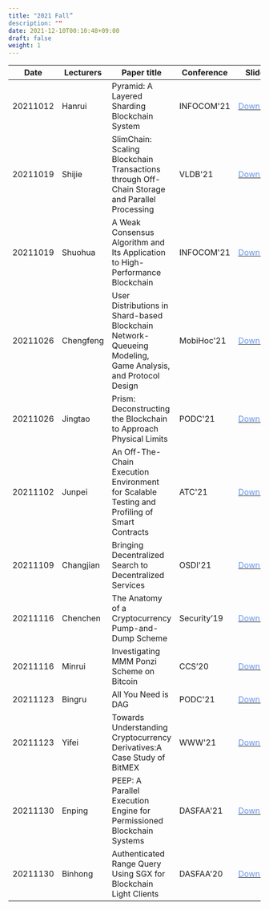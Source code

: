 ```yaml
---
title: "2021 Fall”
description: ""
date: 2021-12-10T00:10:48+09:00
draft: false
weight: 1
---
```


| Date     | Lecturers | Paper title                                                  | Conference  | Slides                                           |
| -------- | --------- | ------------------------------------------------------------ | ----------- | ------------------------------------------------ |
| 20211012 | Hanrui    | Pyramid: A Layered Sharding Blockchain System                | INFOCOM'21  | [<font color=CornflowerBlue>Download</font>][1] |
| 20211019 | Shijie    | SlimChain: Scaling Blockchain Transactions through Off-Chain Storage and Parallel Processing | VLDB'21     | [<font color=CornflowerBlue>Download</font>][2] |
| 20211019 | Shuohua   | A Weak Consensus Algorithm and Its Application to High-Performance Blockchain | INFOCOM'21  | [<font color=CornflowerBlue>Download</font>][3] |
| 20211026 | Chengfeng | User Distributions in Shard-based Blockchain Network- Queueing Modeling, Game Analysis, and Protocol Design | MobiHoc'21  | [<font color=CornflowerBlue>Download</font>][4] |
| 20211026 | Jingtao   | Prism: Deconstructing the Blockchain to Approach Physical Limits | PODC'21     | [<font color=CornflowerBlue>Download</font>][5] |
| 20211102 | Junpei    | An Off-The-Chain Execution Environment for Scalable Testing and Profiling of Smart Contracts | ATC'21      | [<font color=CornflowerBlue>Download</font>][6] |
| 20211109 | Changjian | Bringing Decentralized Search to Decentralized Services      | OSDI'21     | [<font color=CornflowerBlue>Download</font>][7] |
| 20211116 | Chenchen  | The Anatomy of a Cryptocurrency Pump-and-Dump Scheme         | Security’19 | [<font color=CornflowerBlue>Download</font>][8] |
| 20211116 | Minrui    | Investigating MMM Ponzi Scheme on Bitcoin                    | CCS’20      | [<font color=CornflowerBlue>Download</font>][9]  |
| 20211123 | Bingru    | All You Need is DAG                                          | PODC'21     | [<font color=CornflowerBlue>Download</font>][10] |
| 20211123 | Yifei     | Towards Understanding Cryptocurrency Derivatives:A Case Study of BitMEX | WWW'21      | [<font color=CornflowerBlue>Download</font>][11] |
| 20211130 | Enping    | PEEP: A Parallel Execution Engine for Permissioned Blockchain Systems | DASFAA'21   | [<font color=CornflowerBlue>Download</font>][12] |
| 20211130 | Binhong   | Authenticated Range Query Using SGX for Blockchain Light Clients | DASFAA'20   | [<font color=CornflowerBlue>Download</font>][13] |


[1]:	https://gitee.com/iamosu/bcts_-resource_-presentation2021/tree/master/2021%20Fall/1011
[2]:	https://gitee.com/iamosu/bcts_-resource_-presentation2021/tree/master/2021%20Fall/1019/20211019-shijie
[3]:	https://gitee.com/iamosu/bcts_-resource_-presentation2021/tree/master/2021%20Fall/1019/20211019-shuohua
[4]:	https://gitee.com/iamosu/bcts_-resource_-presentation2021/tree/master/2021%20Fall/1026/20211026-chengfeng
[5]:	https://gitee.com/iamosu/bcts_-resource_-presentation2021/tree/master/2021%20Fall/1026/20211026-jingtao
[6]:	https://gitee.com/iamosu/bcts_-resource_-presentation2021/tree/master/2021%20Fall/1102/20211102-junpei
[7]:	https://gitee.com/iamosu/bcts_-resource_-presentation2021/tree/master/2021%20Fall/1109/20211109-changjian
[8]:	https://gitee.com/iamosu/bcts_-resource_-presentation2021/tree/master/2021%20Fall/1115/20211115-chenchen
[9]:	https://gitee.com/iamosu/bcts_-resource_-presentation2021/tree/master/2021%20Fall/1115/20211115-minrui
[10]:	https://gitee.com/iamosu/bcts_-resource_-presentation2021/tree/master/2021%20Fall/1123/20211123-bingru
[11]:	https://gitee.com/iamosu/bcts_-resource_-presentation2021/tree/master/2021%20Fall/1123/20211123-yifei
[12]:	https://gitee.com/iamosu/bcts_-resource_-presentation2021/tree/master/2021%20Fall/1130/20211130-enping
[13]:	https://gitee.com/iamosu/bcts_-resource_-presentation2021/tree/master/2021%20Fall/1130/20211130-binhong
